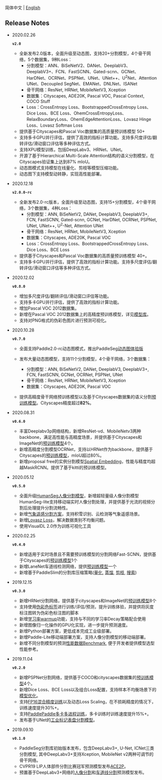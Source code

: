 简体中文 | [English](release_notes.md)

## Release Notes
* 2020.02.26

  **`v2.0`**
  * 全新发布2.0版本，全面升级至动态图，支持20+分割模型，4个骨干网络，5个数据集，9种Loss：
    * 分割模型：ANN、BiSeNetV2、DANet、DeeplabV3、DeeplabV3+、FCN、FastSCNN、Gated-scnn、GCNet、HarDNet、OCRNet、PSPNet、UNet、UNet++、U<sup>2</sup>Net、Attention UNet、Decoupled SegNet、EMANet、DNLNet、ISANet
    * 骨干网络：ResNet, HRNet, MobileNetV3, Xception
    * 数据集：Cityscapes, ADE20K, Pascal VOC, Pascal Context, COCO Stuff
    * Loss：CrossEntropy Loss、BootstrappedCrossEntropy Loss、Dice Loss、BCE Loss、OhemCrossEntropyLoss、RelaxBoundaryLoss、OhemEdgeAttentionLoss、Lovasz Hinge Loss、Lovasz Softmax Loss
  * 提供基于Cityscapes和Pascal Voc数据集的高质量预训练模型 50+
  * 支持多卡GPU并行评估，提供了高效的指标计算功能。支持多尺度评估/翻转评估/滑动窗口评估等多种评估方式。
  * 支持XPU模型训练，包括DeepLabv3、HRNet、UNet。
  * 开源了基于Hierarchical Multi-Scale Attention结构的语义分割模型，在Cityscapes验证集上达到87% mIoU。
  * 动态图模式支持模型在线量化、剪枝等模型压缩功能。
  * 动态图下支持模型动转静，实现高性能部署。

* 2020.12.18

  **`v2.0.0-rc`**
  * 全新发布2.0-rc版本，全面升级至动态图，支持15+分割模型，4个骨干网络，3个数据集，4种Loss：
    * 分割模型：ANN, BiSeNetV2, DANet, DeeplabV3, DeeplabV3+, FCN, FastSCNN, Gated-scnn, GCNet, HarDNet, OCRNet, PSPNet, UNet, UNet++, U<sup>2</sup>-Net, Attention UNet
    * 骨干网络：ResNet, HRNet, MobileNetV3, Xception
    * 数据集：Cityscapes, ADE20K, Pascal VOC
    * Loss：CrossEntropy Loss、BootstrappedCrossEntropy Loss、Dice Loss、BCE Loss
  * 提供基于Cityscapes和Pascal Voc数据集的高质量预训练模型 40+。
  * 支持多卡GPU并行评估，提供了高效的指标计算功能。支持多尺度评估/翻转评估/滑动窗口评估等多种评估方式。

* 2020.12.02

  **`v0.8.0`**
  * 增加多尺度评估/翻转评估/滑动窗口评估等功能。
  * 支持多卡GPU并行评估，提供了高效的指标计算功能。
  * 增加Pascal VOC 2012数据集。
  * 新增在Pascal VOC 2012数据集上的高精度预训练模型，详见[模型库](../configs/)。
  * 支持对PNG格式的伪彩色图片进行预测可视化。

* 2020.10.28

  **`v0.7.0`**
  * 全面支持Paddle2.0-rc动态图模式，推出PaddleSeg[动态图体验版](../dygraph/)
  * 发布大量动态图模型，支持11个分割模型，4个骨干网络，3个数据集：
      * 分割模型：ANN, BiSeNetV2, DANet, DeeplabV3, DeeplabV3+, FCN, FastSCNN, GCNet, OCRNet, PSPNet, UNet
      * 骨干网络：ResNet, HRNet, MobileNetV3, Xception
      * 数据集：Cityscapes, ADE20K, Pascal VOC

  * 提供高精度骨干网络预训练模型以及基于Cityscapes数据集的语义分割[预训练模型](../dygraph/configs/)。Cityscapes精度超过**82%**。


* 2020.08.31

  **`v0.6.0`**
  * 丰富Deeplabv3p网络结构，新增ResNet-vd、MobileNetv3两种backbone，满足高性能与高精度场景，并提供基于Cityscapes和ImageNet的[预训练模型](./model_zoo.md)4个。
  * 新增高精度分割模型OCRNet，支持以HRNet作为backbone，提供基于Cityscapes的[预训练模型](https://github.com/PaddlePaddle/PaddleSeg/blob/develop/docs/model_zoo.md#cityscapes%E9%A2%84%E8%AE%AD%E7%BB%83%E6%A8%A1%E5%9E%8B)，mIoU超过80%。
  * 新增proposal free的实例分割模型[Spatial Embedding](https://github.com/PaddlePaddle/PaddleSeg/tree/develop/contrib/SpatialEmbeddings)，性能与精度均超越MaskRCNN。提供了基于kitti的预训练模型。

* 2020.05.12

  **`v0.5.0`**
  * 全面升级[HumanSeg人像分割模型](../contrib/PP-HumanSeg)，新增超轻量级人像分割模型HumanSeg-lite支持移动端实时人像分割处理，并提供基于光流的视频分割后处理提升分割流畅性。
  * 新增[气象遥感分割方案](../contrib/RemoteSensing)，支持积雪识别、云检测等气象遥感场景。
  * 新增[Lovasz Loss](lovasz_loss.md)，解决数据类别不均衡问题。
  * 使用VisualDL 2.0作为训练可视化工具

* 2020.02.25

  **`v0.4.0`**
  * 新增适用于实时场景且不需要预训练模型的分割网络Fast-SCNN，提供基于Cityscapes的[预训练模型](./model_zoo.md)1个
  * 新增LaneNet车道线检测网络，提供[预训练模型](https://github.com/PaddlePaddle/PaddleSeg/tree/release/v0.4.0/contrib/LaneNet#%E4%B8%83-%E5%8F%AF%E8%A7%86%E5%8C%96)一个
  * 新增基于PaddleSlim的分割库压缩策略([量化](../slim/quantization/README.md), [蒸馏](../slim/distillation/README.md), [剪枝](../slim/prune/README.md), [搜索](../slim/nas/README.md))


* 2019.12.15

  **`v0.3.0`**
  * 新增HRNet分割网络，提供基于cityscapes和ImageNet的[预训练模型](./model_zoo.md)8个
  * 支持使用[伪彩色标签](./data_prepare.md#%E7%81%B0%E5%BA%A6%E6%A0%87%E6%B3%A8vs%E4%BC%AA%E5%BD%A9%E8%89%B2%E6%A0%87%E6%B3%A8)进行训练/评估/预测，提升训练体验，并提供将灰度标注图转为伪彩色标注图的脚本
  * 新增[学习率warmup](./configs/solver_group.md#lr_warmup)功能，支持与不同的学习率Decay策略配合使用
  * 新增图像归一化操作的GPU化实现，进一步提升预测速度。
  * 新增Python部署方案，更低成本完成工业级部署。
  * 新增Paddle-Lite移动端部署方案，支持人像分割模型的移动端部署。
  * 新增不同分割模型的预测[性能数据Benchmark](../deploy/python/docs/PaddleSeg_Infer_Benchmark.md), 便于开发者提供模型选型性能参考。


* 2019.11.04

  **`v0.2.0`**
  * 新增PSPNet分割网络，提供基于COCO和cityscapes数据集的[预训练模型](./model_zoo.md)4个。
  * 新增Dice Loss、BCE Loss以及组合Loss配置，支持样本不均衡场景下的[模型优化](./loss_select.md)。
  * 支持[FP16混合精度训练](./multiple_gpus_train_and_mixed_precision_train.md)以及动态Loss Scaling，在不损耗精度的情况下，训练速度提升30%+。
  * 支持[PaddlePaddle多卡多进程训练](./multiple_gpus_train_and_mixed_precision_train.md)，多卡训练时训练速度提升15%+。
  * 发布基于UNet的[工业标记表盘分割模型](../contrib#%E5%B7%A5%E4%B8%9A%E7%94%A8%E8%A1%A8%E5%88%86%E5%89%B2)。

* 2019.09.10

  **`v0.1.0`**
  * PaddleSeg分割库初始版本发布，包含DeepLabv3+, U-Net, ICNet三类分割模型, 其中DeepLabv3+支持Xception, MobileNet v2两种可调节的骨干网络。
  * CVPR19 LIP人体部件分割比赛冠军预测模型发布[ACE2P](../contrib/ACE2P)。
  * 预置基于DeepLabv3+网络的[人像分割](../contrib/HumanSeg/)和[车道线分割](../contrib/RoadLine)预测模型发布。

</br>
